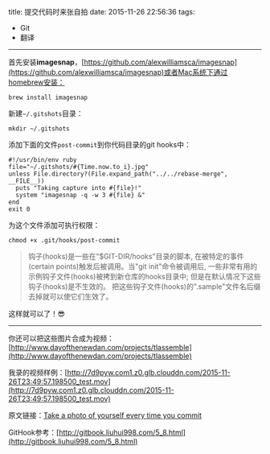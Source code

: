 title: 提交代码时来张自拍
date: 2015-11-26 22:56:36
tags:
- Git
- 翻译
---
首先安装**imagesnap**，[https://github.com/alexwilliamsca/imagesnap](https://github.com/alexwilliamsca/imagesnap)或者Mac系统下通过homebrew安装：

```shell
brew install imagesnap
```

新建`~/.gitshots`目录：

```
mkdir ~/.gitshots
```

添加下面的文件`post-commit`到你代码目录的git hooks中：
```
#!/usr/bin/env ruby
file="~/.gitshots/#{Time.now.to_i}.jpg"
unless File.directory?(File.expand_path("../../rebase-merge", __FILE__))
  puts "Taking capture into #{file}!"
  system "imagesnap -q -w 3 #{file} &"
end
exit 0
```

为这个文件添加可执行权限：
```
chmod +x .git/hooks/post-commit
```

> 钩子(hooks)是一些在"$GIT-DIR/hooks"目录的脚本, 在被特定的事件(certain points)触发后被调用。当"git init"命令被调用后, 一些非常有用的示例钩子文件(hooks)被拷到新仓库的hooks目录中; 但是在默认情况下这些钩子(hooks)是不生效的。 把这些钩子文件(hooks)的".sample"文件名后缀去掉就可以使它们生效了。

这样就可以了！😎

----------

你还可以把这些图片合成为视频：[http://www.dayofthenewdan.com/projects/tlassemble](http://www.dayofthenewdan.com/projects/tlassemble)

我录的视频样例：[http://7d9pyw.com1.z0.glb.clouddn.com/2015-11-26T23:49:57.198500_test.mov](http://7d9pyw.com1.z0.glb.clouddn.com/2015-11-26T23:49:57.198500_test.mov)

原文链接：[Take a photo of yourself every time you commit](https://coderwall.com/p/xlatfq/take-a-photo-of-yourself-every-time-you-commit?p=1&q=)

GitHook参考：[http://gitbook.liuhui998.com/5_8.html](http://gitbook.liuhui998.com/5_8.html)
